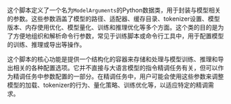这个脚本定义了一个名为`ModelArguments`的Python数据类，用于封装与模型相关的参数。这些参数涵盖了模型的路径、适配器、缓存目录、tokenizer设置、模型版本、内存使用优化、模型量化、训练和推理优化等多个方面。这个类的目的是为了方便地组织和解析命令行参数，常见于训练脚本或命令行工具中，用于配置模型的训练、推理或导出等操作。

这个脚本的核心功能是提供一个结构化的容器来存储和处理与模型训练、推理和导出相关的各种配置选项。它并不直接与大语言模型的指令精调任务有关，但可以作为精调任务中参数配置的一部分。在精调任务中，用户可能会使用这些参数来调整模型的加载、tokenizer的行为、量化策略、训练优化等，以适应特定的精调需求。
